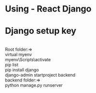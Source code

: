 # Using - React Django

# Django setup key
<br>Root folder:=>
<br>virtual myenv
<br>myenv\Scripts\activate
<br>pip list
<br>pip install django
<br>django-admin startproject backend
<br>backend folder:=>
<br>python manage.py runserver